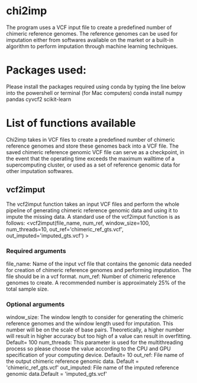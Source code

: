 # chi2imp
The program uses a VCF input file to create a predefined number of chimeric reference genomes. The reference genomes can be used for imputation either from softwares available on the market or a built-in algorithm to perform imputation through machine learning techniques.

# Packages used:
Please install the packages required using conda by typing the line below into the powershell or terminal (for Mac computers)
conda install numpy pandas cyvcf2 scikit-learn

# List of functions available
Chi2imp takes in VCF files to create a predefined number of chimeric reference genomes and store these genomes back into a VCF file. The saved chimeric reference genomic VCF file can serve as a checkpoint, in the event that the operating time exceeds the maximum walltime of a supercomputing cluster, or used as a set of reference genomic data for other imputation softwares. 
## vcf2imput
The vcf2imput function takes an input VCF files and perform the whole pipeline of generating chimeric reference genomic data and using it to impute the missing data. A standard use of the vcf2imput function is as follows:
<vcf2imput(file_name, num_ref, window_size=100, num_threads=10, out_ref='chimeric_ref_gts.vcf', out_imputed='imputed_gts.vcf') >
### Required arguments
file_name: Name of the input vcf file that contains the genomic data needed for creation of chimeric reference genomes and performing imputation. The file should be in a vcf format.
num_ref: Number of chimeric reference genomes to create. A recommended number is approximately 25% of the total sample size.
### Optional arguments
window_size: The window length to consider for generating the chimeric reference genomes and the window length used for imputation. This number will be on the scale of base pairs. Theoretically, a higher number will result in higher accuracy but too high of a value can result in overfitting. Default= 100
num_threads: This parameter is used for the multithreading process so please choose the value according to the CPU and GPU specification of your computing device. Default= 10
out_ref: File name of the output chimeric reference genomic data. Default = 'chimeric_ref_gts.vcf'
out_imputed: File name of the imputed reference genomic data.Default = 'imputed_gts.vcf'
